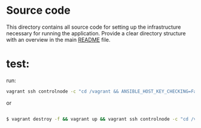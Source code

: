 # Source code

This directory contains all source code for setting up the infrastructure necessary for running the application. Provide a clear directory structure with an overview in the main [README](../README.md) file.

# test:

run:

```bash
vagrant ssh controlnode -c "cd /vagrant && ANSIBLE_HOST_KEY_CHECKING=False ansible-playbook ansible/site.yml -i ansible/inventory_dev.yml"
```

or

```bash

$ vagrant destroy -f && vagrant up && vagrant ssh controlnode -c "cd /vagrant && ANSIBLE_HOST_KEY_CHECKING=False ALLOW_BROKEN_CONDITIONALS=true ansible-playbook ansible/site.yml -i ansible/inventory_dev.yml"
```
